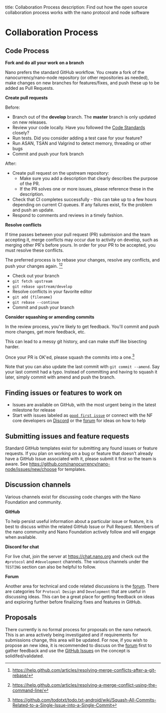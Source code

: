 title: Collaboration Process
description: Find out how the open source collaboration process works with the nano protocol and node software

# Collaboration Process

## Code Process

**Fork and do all your work on a branch**

Nano prefers the standard GitHub workflow. You create a fork of the nanocurrency/nano-node repository (or other repositories as needed), make changes on new branches for features/fixes, and push these up to be added as Pull Requests. 

**Create pull requests**

Before:

* Branch out of the **develop** branch. The **master** branch is only updated on new releases.
* Review your code locally. Have you followed the [Code Standards](code-standards.md) closely?
* Run tests. Did you consider adding a test case for your feature?
* Run ASAN, TSAN and Valgrind to detect memory, threading or other bugs
* Commit and push your fork branch

After:

* Create pull request on the upstream repository:
    * Make sure you add a description that clearly describes the purpose of the PR.
    * If the PR solves one or more issues, please reference these in the description.
* Check that CI completes successfully - this can take up to a few hours depending on current CI queues. If any failures exist, fix the problem and push an update.
* Respond to comments and reviews in a timely fashion.

**Resolve conflicts**

If time passes between your pull request (PR) submission and the team accepting it, merge conflicts may occur due to activity on develop, such as merging other PR's before yours. In order for your PR to be accepted, you must resolve these conflicts.

The preferred process is to rebase your changes, resolve any conflicts, and push your changes again. [^1][^2]

* Check out your branch
* `git fetch upstream`
* `git rebase upstream/develop`
* Resolve conflicts in your favorite editor
* `git add {filename}`
* `git rebase --continue`
* Commit and push your branch

**Consider squashing or amending commits**

In the review process, you're likely to get feedback. You'll commit and push more changes, get more feedback, etc. 

This can lead to a messy git history, and can make stuff like bisecting harder.

Once your PR is OK'ed, please squash the commits into a one.[^3]

Note that you can also update the last commit with `git commit --amend`. Say your last commit had a typo. Instead of committing and having to squash it later, simply commit with amend and push the branch.

## Finding issues or features to work on

- Issues are available on GitHub, with the most urgent being in the latest milestone for release
- Start with issues labeled as [`good first issue`](https://github.com/nanocurrency/nano-node/labels/good%20first%20issue) or connect with the NF core developers on [Discord](https://chat.nano.org) or the [forum](https://forum.nano.org) for ideas on how to help

## Submitting issues and feature requests

Standard GitHub templates exist for submitting any found issues or feature requests. If you plan on working on a bug or feature that doesn't already have a GitHub Issue associated with it, please submit it first so the team is aware. See https://github.com/nanocurrency/nano-node/issues/new/choose for templates.

## Discussion channels

Various channels exist for discussing code changes with the Nano Foundation and community.

**GitHub**

To help persist useful information about a particular issue or feature, it is best to discuss within the related GitHub Issue or Pull Request. Members of the nano community and Nano Foundation actively follow and will engage when available.

**Discord for chat**

For live chat, join the server at https://chat.nano.org and check out the `#protocol` and `#development` channels. The various channels under the `TESTING` section can also be helpful to follow.

**Forum**

Another area for technical and code related discussions is the [forum](https://forum.nano.org). There are categories for `Protocol Design` and `Development` that are useful in discussing ideas. This can be a great place for getting feedback on ideas and exploring further before finalizing fixes and features in GitHub.

## Proposals

There currently is no formal process for proposals on the nano network. This is an area actively being investigated and if requirements for submissions change, this area will be updated. For now, if you wish to propose an new idea, it is recommended to discuss on the [forum](https://forum.nano.org) first to gather feedback and use the [GitHub Issues](https://github.com/nanocurrency/nano-node/issues/new/choose) on the concept is solidifed/validated.

[^1]: https://help.github.com/articles/resolving-merge-conflicts-after-a-git-rebase/
[^2]: https://help.github.com/articles/resolving-a-merge-conflict-using-the-command-line/
[^3]: https://github.com/todotxt/todo.txt-android/wiki/Squash-All-Commits-Related-to-a-Single-Issue-into-a-Single-Commit